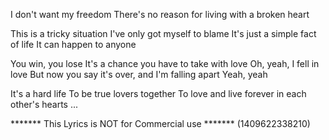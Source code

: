 I don't want my freedom
There's no reason for living with a broken heart

This is a tricky situation
I've only got myself to blame
It's just a simple fact of life
It can happen to anyone

You win, you lose
It's a chance you have to take with love
Oh, yeah, I fell in love
But now you say it's over, and I'm falling apart
Yeah, yeah

It's a hard life
To be true lovers together
To love and live forever in each other's hearts
...

******* This Lyrics is NOT for Commercial use *******
(1409622338210)
